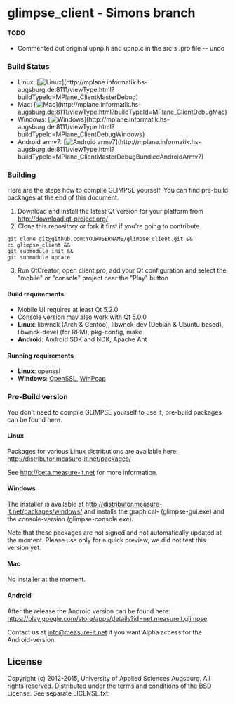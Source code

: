 glimpse_client - Simons branch
==============
#### TODO 
* Commented out original upnp.h and upnp.c in the src's .pro file -- undo

### Build Status
* Linux: [![Linux](http://mplane.informatik.hs-augsburg.de:8111/app/rest/builds/buildType:(id:MPlane_ClientMasterDebug)/statusIcon)](http://mplane.informatik.hs-augsburg.de:8111/viewType.html?buildTypeId=MPlane_ClientMasterDebug)
* Mac: [![Mac](http://mplane.informatik.hs-augsburg.de:8111/app/rest/builds/buildType:(id:MPlane_ClientDebugMac)/statusIcon)](http://mplane.informatik.hs-augsburg.de:8111/viewType.html?buildTypeId=MPlane_ClientDebugMac)
* Windows: [![Windows](http://mplane.informatik.hs-augsburg.de:8111/app/rest/builds/buildType:(id:MPlane_ClientDebugWindows)/statusIcon)](http://mplane.informatik.hs-augsburg.de:8111/viewType.html?buildTypeId=MPlane_ClientDebugWindows) 
* Android armv7: [![Android armv7](http://mplane.informatik.hs-augsburg.de:8111/app/rest/builds/buildType:(id:MPlane_ClientMasterDebugBundledAndroidArmv7)/statusIcon)](http://mplane.informatik.hs-augsburg.de:8111/viewType.html?buildTypeId=MPlane_ClientMasterDebugBundledAndroidArmv7) 

### Building
Here are the steps how to compile GLIMPSE yourself. You can find pre-build packages at the end of this document.

1. Download and install the latest Qt version for your platform from http://download.qt-project.org/
2. Clone this repository or fork it first if you're going to contribute
```
git clone git@github.com:YOURUSERNAME/glimpse_client.git && 
cd glimpse_client &&
git submodule init && 
git submodule update
```
3. Run QtCreator, open client.pro, add your Qt configuration and select the "mobile" or "console" project near the "Play" button

#### Build requirements
* Mobile UI requires at least Qt 5.2.0
* Console version may also work with Qt 5.0.0
* **Linux**: libwnck (Arch & Gentoo), libwnck-dev (Debian & Ubuntu based), libwnck-devel (for RPM), pkg-config, make
* **Android**: Android SDK and NDK, Apache Ant

#### Running requirements
* **Linux**: openssl
* **Windows**: [OpenSSL](http://slproweb.com/products/Win32OpenSSL.html), [WinPcap](http://www.winpcap.org/install/default.htm)

### Pre-Build version
You don't need to compile GLIMPSE yourself to use it, pre-build packages can be found here.

#### Linux
Packages for various Linux distributions are available here: http://distributor.measure-it.net/packages/

See http://beta.measure-it.net for more information.

#### Windows
The installer is available at http://distributor.measure-it.net/packages/windows/ and installs the graphical- (glimpse-gui.exe) and the console-version (glimpse-console.exe). 

Note that these packages are not signed and not automatically updated at the moment. Please use only for a quick preview, we did not test this version yet.

#### Mac
No installer at the moment.

#### Android
After the release the Android version can be found here: https://play.google.com/store/apps/details?id=net.measureit.glimpse

Contact us at info@measure-it.net if you want Alpha access for the Android-version.

## License
Copyright (c) 2012-2015, University of Applied Sciences Augsburg.
All rights reserved. Distributed under the terms and conditions of the BSD License. See separate LICENSE.txt.
